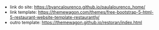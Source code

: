 - link do site: https://byancalourenco.github.io/paulalourenco_home/
-  link template: https://themewagon.com/themes/free-bootstrap-5-html-5-restaurant-website-template-restaurantly/
-  outro template: https://themewagon.github.io/restoran/index.html
